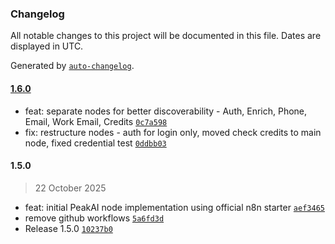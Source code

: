 ### Changelog

All notable changes to this project will be documented in this file. Dates are displayed in UTC.

Generated by [`auto-changelog`](https://github.com/CookPete/auto-changelog).

#### [1.6.0](https://github.com/Priyeshvg/PeakAi-n8n/compare/1.5.0...1.6.0)

- feat: separate nodes for better discoverability - Auth, Enrich, Phone, Email, Work Email, Credits [`0c7a598`](https://github.com/Priyeshvg/PeakAi-n8n/commit/0c7a598974be4dec69be48633c6c2d4673cd5cb0)
- fix: restructure nodes - auth for login only, moved check credits to main node, fixed credential test [`0ddbb03`](https://github.com/Priyeshvg/PeakAi-n8n/commit/0ddbb031209e18db522e8693db3042335a935317)

#### 1.5.0

> 22 October 2025

- feat: initial PeakAI node implementation using official n8n starter [`aef3465`](https://github.com/Priyeshvg/PeakAi-n8n/commit/aef3465137dc3ba5b03b332776055ef505f5c4e9)
- remove github workflows [`5a6fd3d`](https://github.com/Priyeshvg/PeakAi-n8n/commit/5a6fd3dd5eceb21aec15119879d8c2bff3d130b2)
- Release 1.5.0 [`10237b0`](https://github.com/Priyeshvg/PeakAi-n8n/commit/10237b003710e3ff3a1a3aa95e1d758177285972)
